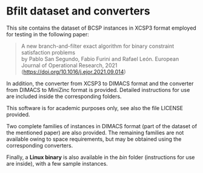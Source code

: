# Bfilt dataset and converters

This site contains the dataset of BCSP instances in XCSP3 format employed for testing in the following paper:

> A new branch-and-filter exact algorithm for binary constraint satisfaction problems  
by Pablo San Segundo, Fabio Furini and Rafael León. European Journal of Operational Research, 2021 (https://doi.org/10.1016/j.ejor.2021.09.014)

In addition, the converter from XCSP3 to DIMACS format and the converter from DIMACS to MiniZinc format is provided. Detailed instructions for use are included inside the corresponding folders.

This software is for academic purposes only, see also the file LICENSE  provided.

Two complete families of instances in DIMACS format (part of the dataset of the mentioned paper) are also provided. The remaining families are not available owing to space requirements, but may be obtained using the corresponding converters.

Finally, a **Linux binary** is also available in the *bin* folder (instructions for use are inside), with a few sample instances.
